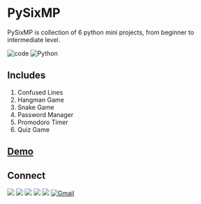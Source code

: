 
# PySixMP

PySixMP is collection of 6 python mini projects, from beginner to intermediate level.

![code](https://img.shields.io/badge/Visual_Studio_Code-0078D4?style=for-the-badge&logo=visual%20studio%20code&logoColor=white)
![Python](https://img.shields.io/badge/python-3670A0?style=for-the-badge&logo=python&logoColor=ffdd54)

## Includes
1. Confused Lines
2. Hangman Game
3. Snake Game
4. Password Manager
5. Promodoro Timer
6. Quiz Game

## [Demo](https://www.youtube.com)

 ## Connect
<p>
 
 [![](https://img.shields.io/badge/Twitter-1DA1F2?style=for-the-badge&logo=twitter&logoColor=white)](https://twitter.com/aps08__)
 [![](https://img.shields.io/badge/Medium-12100E?style=for-the-badge&logo=medium&logoColor=white)](https://medium.com/@aps08)
 [![](https://img.shields.io/badge/LinkedIn-0077B5?style=for-the-badge&logo=linkedin&logoColor=white)](https://www.linkedin.com/in/aps08)
 [![](https://img.shields.io/badge/GitHub-100000?style=for-the-badge&logo=github&logoColor=white)](https://github.com/aps08)
 [![](https://img.shields.io/badge/YouTube-FF0000?style=for-the-badge&logo=youtube&logoColor=white)](https://www.youtube.com/channel/UC8biJQnoqm1s2FZ8LK90baA)
 [![Gmail](https://img.shields.io/badge/Gmail-D14836?style=for-the-badge&logo=gmail&logoColor=white)](mailto:anoopprsingh@gmail.com)
</p>
